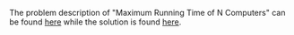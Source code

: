 The problem description of "Maximum Running Time of N Computers" can be found [here]() while the solution is found [here](https://github.com/aurimas13/Solutions-To-Problems/blob/main/LeetCode/Java%20Solutions/Maximum%20Running%20Time%20of%20N%20Computers/maximum.java).
